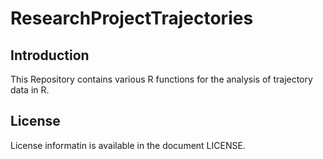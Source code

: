 # ResearchProjectTrajectories

## Introduction

This Repository contains various R functions for the analysis of trajectory data in R.

## License

License informatin is available in the document LICENSE.
